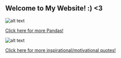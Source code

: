 ## Welcome to My Website! :)  <3

![alt text](https://sites.google.com/site/gretamarieh/_/rsrc/1337974893988/home/baby-panda-bears-cubs/mama%20and%20cub.jpg?height=320&width=307)

[Click here for more Pandas!](https://rachel-solomon.github.io/Panda)




![alt text](https://rachel-solomon.github.io/TryToBeARainbowInSomeoneElse'sCloud.png)

[Click here for more inspirational/motivational quotes!](https://rachel-solomon.github.io/quotes)
